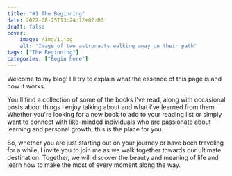 ```yaml
---
title: "#1 The Beginning"
date: 2022-08-25T13:24:12+02:00
draft: false
cover:
    image: /img/1.jpg
    alt: 'Image of two astronauts walking away on their path'
tags: ["The Beginning"]
categories: ["Begin here"]
---
```


Welcome to my blog! I'll try to explain what the essence of this page is and how it works.

You'll find a collection of some of the books I've read, along with occasional posts about things i enjoy talking about and what i've learned from them. Whether you're looking for a new book to add to your reading list or simply want to connect with like-minded individuals who are passionate about learning and personal growth, this is the place for you.

So, whether you are just starting out on your journey or have been traveling for a while, I invite you to join me as we walk together towards our ultimate destination. Together, we will discover the beauty and meaning of life and learn how to make the most of every moment along the way.


